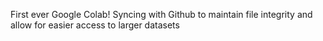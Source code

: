 First ever Google Colab! Syncing with Github to maintain file integrity and allow for easier access to larger datasets 
